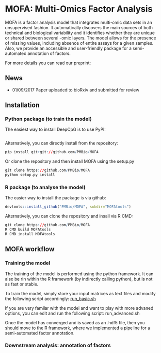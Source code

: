 # MOFA: Multi-Omics Factor Analysis

MOFA is a factor analysis model that integrates multi-omic data sets in an unsupervised fashion. It automatically discovers the main sources of both technical and biological variability and it identifies whether they are unique or shared between several -omic layers. The model allows for the presence of missing values, including absence of entire assays for a given samples. Also, we provide an accessible and user-friendly package for a semi-automated annotation of factors.

For more details you can read our preprint:


## News
- 01/09/2017 Paper uploaded to bioRxiv and submitted for review


## Installation

### Python package (to train the model)
The easiest way to install DeepCpG is to use PyPI:
```r
```
Alternatively, you can directly install from the repository:
```r
pip install git+git://github.com/PMBio/MOFA
```
Or clone the repository and then install MOFA using the setup.py

```r
git clone https://github.com/PMBio/MOFA
python setup.py install
```

### R package (to analyse the model)
The easier way to install the package is via github:
```r
devtools::install_github("PMBio/MOFA", subdir="MOFAtools")
```

Alternatively, you can clone the repository and insall via R CMD:
```r
git clone https://github.com/PMBio/MOFA
R CMD build MOFAtools
R CMD install MOFAtools
```

## MOFA workflow

### Training the model
The training of the model is performed using the python framework. It can also be rin within the R framework (by indirectly calling python), but is not as fast or stable.

To train the model, simply store your input matrices as text files and modify the following script accordingly:
[run_basic.sh](MOFA/run/run_basic.sh)

If you are very familar with the model and want to play with more advaned options, you can edit and run the following script:
run_advanced.sh

Once the model has converged and is saved as an .hdf5 file, then you should move to the R framework, where we implemented a pipeline for a semi-automated factor annotation.

### Downstream analysis: annotation of factors

